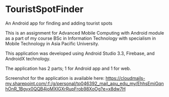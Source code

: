# TouristSpotFinder
An Android app for finding and adding tourist spots

This is an assignment for Advanced Mobile Computing with Android module as a part of my course BSc in Information Technology with specialism in Mobile Technology in Asia Pacific University.

This application was developed using Android Studio 3.3, Firebase, and AndroidX technology. 

The application has 2 parts; 1 for Android app and 1 for web.

Screenshot for the application is available here: https://cloudmails-my.sharepoint.com/:f:/g/personal/tp046392_mail_apu_edu_my/EhhsEmiGqnhOnR_1Bgyx0QQB4joMXIGXrRupFrob98XoOg?e=x8dw7H

